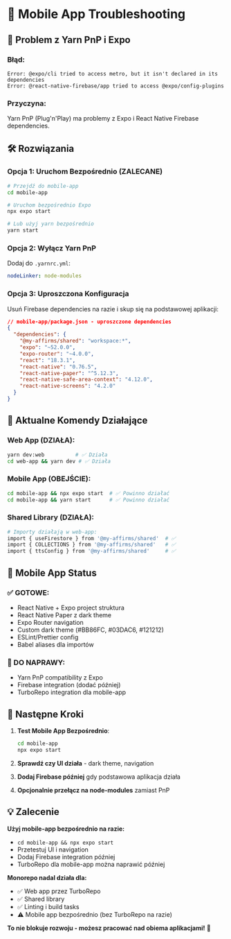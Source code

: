 # 🔧 Mobile App Troubleshooting

## 🚨 Problem z Yarn PnP i Expo

### Błąd:
```
Error: @expo/cli tried to access metro, but it isn't declared in its dependencies
Error: @react-native-firebase/app tried to access @expo/config-plugins
```

### Przyczyna:
Yarn PnP (Plug'n'Play) ma problemy z Expo i React Native Firebase dependencies.

## 🛠️ Rozwiązania

### Opcja 1: Uruchom Bezpośrednio (ZALECANE)
```bash
# Przejdź do mobile-app
cd mobile-app

# Uruchom bezpośrednio Expo
npx expo start

# Lub użyj yarn bezpośrednio
yarn start
```

### Opcja 2: Wyłącz Yarn PnP
Dodaj do `.yarnrc.yml`:
```yaml
nodeLinker: node-modules
```

### Opcja 3: Uproszczona Konfiguracja
Usuń Firebase dependencies na razie i skup się na podstawowej aplikacji:

```json
// mobile-app/package.json - uproszczone dependencies
{
  "dependencies": {
    "@my-affirms/shared": "workspace:*",
    "expo": "~52.0.0",
    "expo-router": "~4.0.0", 
    "react": "18.3.1",
    "react-native": "0.76.5",
    "react-native-paper": "^5.12.3",
    "react-native-safe-area-context": "4.12.0",
    "react-native-screens": "4.2.0"
  }
}
```

## 🎯 Aktualne Komendy Działające

### Web App (DZIAŁA):
```bash
yarn dev:web          # ✅ Działa
cd web-app && yarn dev # ✅ Działa
```

### Mobile App (OBEJŚCIE):
```bash
cd mobile-app && npx expo start  # ✅ Powinno działać
cd mobile-app && yarn start      # ✅ Powinno działać
```

### Shared Library (DZIAŁA):
```bash
# Importy działają w web-app:
import { useFirestore } from '@my-affirms/shared'  # ✅
import { COLLECTIONS } from '@my-affirms/shared'   # ✅
import { ttsConfig } from '@my-affirms/shared'     # ✅
```

## 📱 Mobile App Status

### ✅ GOTOWE:
- React Native + Expo project struktura
- React Native Paper z dark theme
- Expo Router navigation
- Custom dark theme (#BB86FC, #03DAC6, #121212)
- ESLint/Prettier config
- Babel aliases dla importów

### 🔄 DO NAPRAWY:
- Yarn PnP compatibility z Expo
- Firebase integration (dodać później)
- TurboRepo integration dla mobile-app

## 🚀 Następne Kroki

1. **Test Mobile App Bezpośrednio**:
   ```bash
   cd mobile-app
   npx expo start
   ```

2. **Sprawdź czy UI działa** - dark theme, navigation

3. **Dodaj Firebase później** gdy podstawowa aplikacja działa

4. **Opcjonalnie przełącz na node-modules** zamiast PnP

## 💡 Zalecenie

**Użyj mobile-app bezpośrednio na razie:**
- `cd mobile-app && npx expo start` 
- Przetestuj UI i navigation
- Dodaj Firebase integration później
- TurboRepo dla mobile-app można naprawić później

**Monorepo nadal działa dla:**
- ✅ Web app przez TurboRepo
- ✅ Shared library
- ✅ Linting i build tasks
- ⚠️ Mobile app bezpośrednio (bez TurboRepo na razie)

**To nie blokuje rozwoju - możesz pracować nad obiema aplikacjami!** 🎉